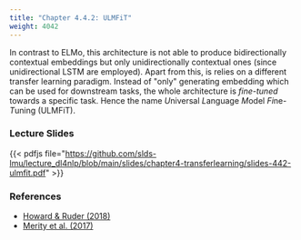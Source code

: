 ```yaml
---
title: "Chapter 4.4.2: ULMFiT"
weight: 4042
---
```

In contrast to ELMo, this architecture is not able to produce bidirectionally contextual embeddings but only unidirectionally contextual ones (since unidirectional LSTM are employed). Apart from this, is relies on a different transfer learning paradigm. Instead of "only" generating embedding which can be used for downstream tasks, the whole architecture is _fine-tuned_ towards a specific task. Hence the name *U*niversal *L*anguage *M*odel *Fi*ne-*T*uning (ULMFiT).

<!--more-->

<!--
### Lecture video
{{< video id="TfrSKiOecWI" >}}
-->

### Lecture Slides
{{< pdfjs file="https://github.com/slds-lmu/lecture_dl4nlp/blob/main/slides/chapter4-transferlearning/slides-442-ulmfit.pdf" >}}

### References 

- [Howard \& Ruder (2018)](https://arxiv.org/pdf/1801.06146.pdf)
- [Merity et al. (2017)](https://arxiv.org/pdf/1708.02182.pdf)
